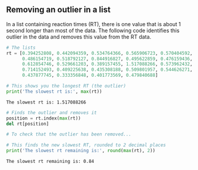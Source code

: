 ## Removing an outlier in a list
In a list containing reaction times (RT), there is one value that is about 1 second longer than most of the data. The following code identifies this outlier in the data and removes this value from the RT data.


```python
# The lists
rt = [0.394252808, 0.442094359, 0.534764366, 0.565906723, 0.570404592, 
      0.486154719, 0.518792127, 0.844916827, 0.495622859, 0.476159436, 
      0.612854746, 0.529661203, 0.389157455, 1.517088266, 0.573962432, 
      0.714152493, 0.409225638, 0.435308188, 0.509801957, 0.544626271, 
      0.437877745, 0.333356848, 0.401773569, 0.479840688]

# This shows you the longest RT (the outlier)
print('The slowest rt is:', max(rt))
```

    The slowest rt is: 1.517088266



```python
# Finds the outlier and removes it
position = rt.index(max(rt))
del rt[position]

# To check that the outlier has been removed...

# This finds the new slowest RT, rounded to 2 decimal places
print('The slowest rt remaining is:', round(max(rt), 2))
```

    The slowest rt remaining is: 0.84

